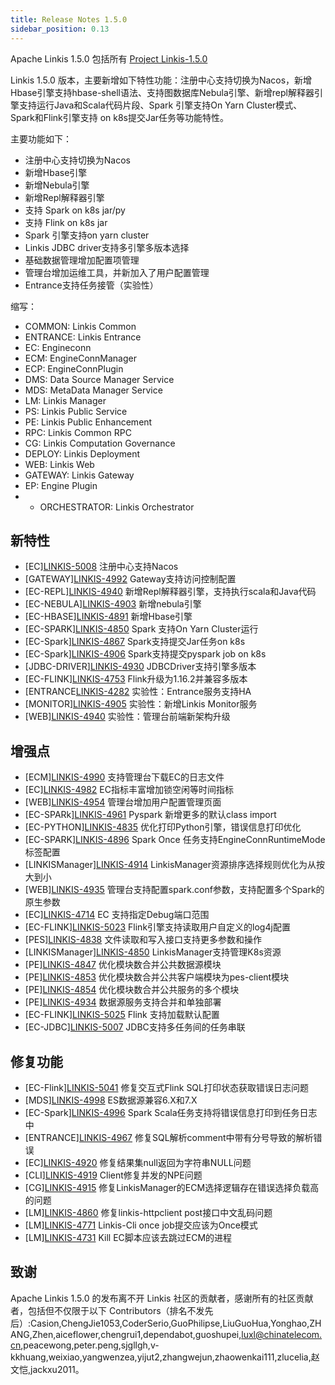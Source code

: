 ```yaml
---
title: Release Notes 1.5.0
sidebar_position: 0.13
---
```


Apache Linkis 1.5.0 包括所有 [Project Linkis-1.5.0](https://github.com/apache/linkis/projects/27)

Linkis 1.5.0 版本，主要新增如下特性功能：注册中心支持切换为Nacos，新增Hbase引擎支持hbase-shell语法、支持图数据库Nebula引擎、新增repl解释器引擎支持运行Java和Scala代码片段、Spark 引擎支持On Yarn Cluster模式、Spark和Flink引擎支持 on k8s提交Jar任务等功能特性。

主要功能如下：

- 注册中心支持切换为Nacos
- 新增Hbase引擎
- 新增Nebula引擎
- 新增Repl解释器引擎
- 支持 Spark on k8s  jar/py
- 支持 Flink on k8s  jar
- Spark 引擎支持on yarn cluster
- Linkis JDBC driver支持多引擎多版本选择
- 基础数据管理增加配置项管理
- 管理台增加运维工具，并新加入了用户配置管理
- Entrance支持任务接管（实验性）


缩写：
- COMMON: Linkis Common
- ENTRANCE: Linkis Entrance
- EC: Engineconn
- ECM: EngineConnManager
- ECP: EngineConnPlugin
- DMS: Data Source Manager Service
- MDS: MetaData Manager Service
- LM: Linkis Manager
- PS: Linkis Public Service
- PE: Linkis Public Enhancement
- RPC: Linkis Common RPC
- CG: Linkis Computation Governance
- DEPLOY: Linkis Deployment
- WEB: Linkis Web
- GATEWAY: Linkis Gateway
- EP: Engine Plugin
- - ORCHESTRATOR: Linkis Orchestrator


## 新特性
- \[EC][LINKIS-5008](https://github.com/apache/linkis/pull/5008) 注册中心支持Nacos
- \[GATEWAY][LINKIS-4992](https://github.com/apache/linkis/pull/4992)  Gateway支持访问控制配置
- \[EC-REPL][LINKIS-4940](https://github.com/apache/linkis/pull/4940)  新增Repl解释器引擎，支持执行scala和Java代码
- \[EC-NEBULA][LINKIS-4903](https://github.com/apache/linkis/pull/4903) 新增nebula引擎
- \[EC-HBASE][LINKIS-4891](https://github.com/apache/linkis/pull/4891) 新增Hbase引擎
- \[EC-SPARK][LINKIS-4850](https://github.com/apache/linkis/pull/4850) Spark 支持On Yarn Cluster运行
- \[EC-Spark][LINKIS-4867](https://github.com/apache/linkis/pull/4867) Spark支持提交Jar任务on k8s
- \[EC-Spark][LINKIS-4906](https://github.com/apache/linkis/pull/4906) Spark支持提交pyspark job on k8s
- \[JDBC-DRIVER][LINKIS-4930](https://github.com/apache/linkis/pull/4930) JDBCDriver支持引擎多版本
- \[EC-FLINK][LINKIS-4753](https://github.com/apache/linkis/pull/4753) Flink升级为1.16.2并兼容多版本
- \[ENTRANCE[LINKIS-4282](https://github.com/apache/linkis/pull/4282) 实验性：Entrance服务支持HA
- \[MONITOR][LINKIS-4905](https://github.com/apache/linkis/pull/4905) 实验性：新增Linkis Monitor服务
- \[WEB][LINKIS-4940](https://github.com/apache/linkis/pull/4940) 实验性：管理台前端新架构升级


## 增强点
- \[ECM][LINKIS-4990](https://github.com/apache/linkis/pull/4990) 支持管理台下载EC的日志文件
- \[EC][LINKIS-4982](https://github.com/apache/linkis/pull/4982) EC指标丰富增加锁空闲等时间指标
- \[WEB][LINKIS-4954](https://github.com/apache/linkis/pull/4954) 管理台增加用户配置管理页面
- \[EC-SPARk][LINKIS-4961](https://github.com/apache/linkis/pull/4961) Pyspark 新增更多的默认class import
- \[EC-PYTHON][LINKIS-4835](https://github.com/apache/linkis/pull/4835) 优化打印Python引擎，错误信息打印优化
- \[EC-SPARK][LINKIS-4896](https://github.com/apache/linkis/pull/4896) Spark Once 任务支持EngineConnRuntimeMode标签配置
- \[LINKISManager][LINKIS-4914](https://github.com/apache/linkis/pull/4914) LinkisManager资源排序选择规则优化为从按大到小
- \[WEB][LINKIS-4935](https://github.com/apache/linkis/pull/4935) 管理台支持配置spark.conf参数，支持配置多个Spark的原生参数
- \[EC][LINKIS-4714](https://github.com/apache/linkis/pull/4714) EC 支持指定Debug端口范围
- \[EC-FLINK][LINKIS-5023](https://github.com/apache/linkis/pull/5023) Flink引擎支持读取用户自定义的log4j配置
- \[PES][LINKIS-4838](https://github.com/apache/linkis/pull/4838) 文件读取和写入接口支持更多参数和操作
- \[LINKISManager][LINKIS-4850](https://github.com/apache/linkis/pull/4852) LinkisManager支持管理K8s资源
- \[PE][LINKIS-4847](https://github.com/apache/linkis/pull/4847) 优化模块数合并公共数据源模块
- \[PE][LINKIS-4853](https://github.com/apache/linkis/pull/4853) 优化模块数合并公共客户端模块为pes-client模块
- \[PE][LINKIS-4854](https://github.com/apache/linkis/pull/4854) 优化模块数合并公共服务的多个模块
- \[PE][LINKIS-4934](https://github.com/apache/linkis/pull/4934) 数据源服务支持合并和单独部署
- \[EC-FLINK][LINKIS-5025](https://github.com/apache/linkis/pull/5025) Flink 支持加载默认配置
- \[EC-JDBC][LINKIS-5007](https://github.com/apache/linkis/pull/5007) JDBC支持多任务间的任务串联


## 修复功能
- \[EC-Flink][LINKIS-5041](https://github.com/apache/linkis/pull/5041)  修复交互式Flink SQL打印状态获取错误日志问题
- \[MDS][LINKIS-4998](https://github.com/apache/linkis/issues/4998) ES数据源兼容6.X和7.X 
- \[EC-Spark][LINKIS-4996](https://github.com/apache/linkis/pull/4996) Spark Scala任务支持将错误信息打印到任务日志中
- \[ENTRANCE][LINKIS-4967](https://github.com/apache/linkis/pull/4967) 修复SQL解析comment中带有分号导致的解析错误
- \[EC][LINKIS-4920](https://github.com/apache/linkis/pull/4920) 修复结果集null返回为字符串NULL问题
- \[CLI][LINKIS-4919](https://github.com/apache/linkis/pull/4919) Client修复并发的NPE问题
- \[CG][LINKIS-4915](https://github.com/apache/linkis/pull/4915) 修复LinkisManager的ECM选择逻辑存在错误选择负载高的问题
- \[LM][LINKIS-4860](https://github.com/apache/linkis/pull/4860) 修复linkis-httpclient post接口中文乱码问题
- \[LM][LINKIS-4771](https://github.com/apache/linkis/pull/4771) Linkis-Cli once job提交应该为Once模式
- \[LM][LINKIS-4731](https://github.com/apache/linkis/pull/4731) Kill EC脚本应该去跳过ECM的进程

## 致谢
Apache Linkis 1.5.0 的发布离不开 Linkis 社区的贡献者，感谢所有的社区贡献者，包括但不仅限于以下 Contributors（排名不发先后）:Casion,ChengJie1053,CoderSerio,GuoPhilipse,LiuGuoHua,Yonghao,ZHANG,Zhen,aiceflower,chengrui1,dependabot,guoshupei,luxl@chinatelecom.cn,peacewong,peter.peng,sjgllgh,v-kkhuang,weixiao,yangwenzea,yijut2,zhangwejun,zhaowenkai111,zlucelia,赵文恺,jackxu2011。


